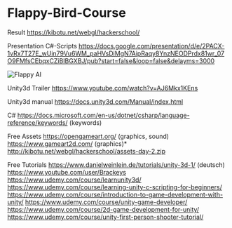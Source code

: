 # Flappy-Bird-Course

Result
https://kibotu.net/webgl/hackerschool/

Presentation C#-Scripts
https://docs.google.com/presentation/d/e/2PACX-1vRx7T27E_wUin79Vu6WM_paHVsDiMgN7AipRaqy8YnzNEODPrdx81wr_07O9FMfsCEbqxCZiBIBGXBJ/pub?start=false&loop=false&delayms=3000

![Flappy AI](https://cdn-images-1.medium.com/max/800/1*G-uGz8s2ti5rgVTz7AHU1w.gif)

Unity3d Trailer
https://www.youtube.com/watch?v=AJ6Mkx1KEns

Unity3d manual
https://docs.unity3d.com/Manual/index.html

C# 
https://docs.microsoft.com/en-us/dotnet/csharp/language-reference/keywords/ (keywords)

Free Assets
https://opengameart.org/ (graphics, sound)
https://www.gameart2d.com/ (graphics)* 
http://kibotu.net/webgl/hackerschool/assets-day-2.zip

Free Tutorials
https://www.danielweinlein.de/tutorials/unity-3d-1/ (deutsch)
https://www.youtube.com/user/Brackeys
https://www.udemy.com/course/learnunity3d/
https://www.udemy.com/course/learning-unity-c-scripting-for-beginners/
https://www.udemy.com/course/introduction-to-game-development-with-unity/
https://www.udemy.com/course/unity-game-developer/
https://www.udemy.com/course/2d-game-development-for-unity/
https://www.udemy.com/course/unity-first-person-shooter-tutorial/
